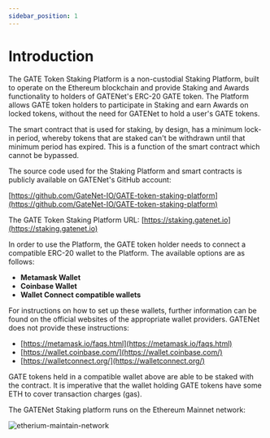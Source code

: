 ```yaml
---
sidebar_position: 1
---
```


# Introduction

The GATE Token Staking Platform is a non-custodial Staking Platform, built to operate on the Ethereum blockchain and provide Staking and Awards functionality to holders of GATENet&#39;s ERC-20 GATE token. The Platform allows GATE token holders to participate in Staking and earn Awards on locked tokens, without the need for GATENet to hold a user&#39;s GATE tokens.

The smart contract that is used for staking, by design, has a minimum lock-in period, whereby tokens that are staked can&#39;t be withdrawn until that minimum period has expired. This is a function of the smart contract which cannot be bypassed.

The source code used for the Staking Platform and smart contracts is publicly available on GATENet&#39;s GitHub account:

[https://github.com/GateNet-IO/GATE-token-staking-platform](https://github.com/GateNet-IO/GATE-token-staking-platform)

The GATE Token Staking Platform URL: [https://staking.gatenet.io](https://staking.gatenet.io)

In order to use the Platform, the GATE token holder needs to connect a compatible ERC-20 wallet to the Platform. The available options are as follows:

- **Metamask Wallet**
- **Coinbase Wallet**
- **Wallet Connect compatible wallets**

For instructions on how to set up these wallets, further information can be found on the official websites of the appropriate wallet providers. GATENet does not provide these instructions:

- [https://metamask.io/faqs.html](https://metamask.io/faqs.html)
- [https://wallet.coinbase.com/](https://wallet.coinbase.com/)
- [https://walletconnect.org/](https://walletconnect.org/)

GATE tokens held in a compatible wallet above are able to be staked with the contract. It is imperative that the wallet holding GATE tokens have some ETH to cover transaction charges (gas).

The GATENet Staking platform runs on the Ethereum Mainnet network:

![etherium-maintain-network](/img/staking-user-guide/etherium-maintain-network.png)
